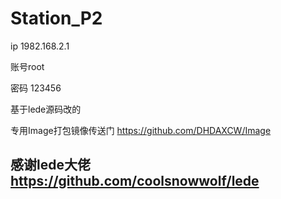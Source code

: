 # Station_P2
ip 1982.168.2.1

账号root

密码 123456

基于lede源码改的

专用Image打包镜像传送门  https://github.com/DHDAXCW/Image
## 感谢lede大佬 https://github.com/coolsnowwolf/lede
